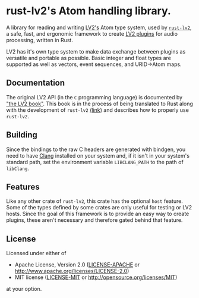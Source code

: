 # rust-lv2's Atom handling library.

A library for reading and writing [LV2's](https://lv2plug.in/) Atom type system, used by [`rust-lv2`](https://crates.io/crates/lv2), a safe, fast, and ergonomic framework to create [LV2 plugins](http://lv2plug.in/) for audio processing, written in Rust.

LV2 has it's own type system to make data exchange between plugins as versatile and portable as possible. Basic integer and float types are supported as well as vectors, event sequences, and URID->Atom maps.

## Documentation

The original LV2 API (in the `C` programming language) is documented by ["the LV2 book"](https://lv2plug.in/book/). This book is in the process of being translated to Rust along with the development of `rust-lv2` [(link)](https://janonard.github.io/rust-lv2-book/) and describes how to properly use `rust-lv2`.

## Building

Since the bindings to the raw C headers are generated with bindgen, you need to have [Clang](https://clang.llvm.org/) installed on your system and, if it isn't in your system's standard path, set the environment variable `LIBCLANG_PATH` to the path of `libClang`.

## Features

Like any other crate of `rust-lv2`, this crate has the optional `host` feature. Some of the types defined by some crates are only useful for testing or LV2 hosts. Since the goal of this framework is to provide an easy way to create plugins, these aren't necessary and therefore gated behind that feature.

## License

Licensed under either of

 * Apache License, Version 2.0
   ([LICENSE-APACHE](LICENSE-APACHE) or http://www.apache.org/licenses/LICENSE-2.0)
 * MIT license
   ([LICENSE-MIT](LICENSE-MIT) or http://opensource.org/licenses/MIT)

at your option.